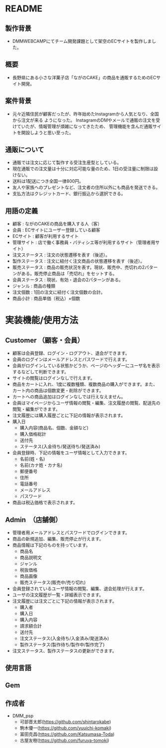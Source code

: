 # README

## 製作背景
* DMMWEBCAMPにてチーム開発課題として架空のECサイトを製作しました。
## 概要
* 長野県にある小さな洋菓子店「ながのCAKE」の商品を通販するためのECサイト開発。
## 案件背景
* 元々近隣住民が顧客だったが、昨年始めたInstagramから人気となり、全国から注文が来る
ようになった。
InstagramのDMやメールで通販の注文を受けていたが、情報管理が煩雑になってきたため、
管理機能を含んだ通販サイトを開設しようと思い至った。

## 通販について
* 通販では注文に応じて製作する受注生産型としている。
* 現在通販での注文量は十分に対応可能な量のため、1日の受注量に制限は設けない。
* 送料は1配送につき全国一律800円。
* 友人や家族へのプレゼントなど、注文者の住所以外にも商品を発送できる。
* 支払方法はクレジットカード、銀行振込から選択できる。
## 用語の定義
* 顧客 : ながのCAKEの商品を購入する人（客）
* 会員 : ECサイトにユーザー登録している顧客
* ECサイト : 顧客が利用するサイト
* 管理サイト : 店で働く事務員・パティシエ等が利用するサイト（管理者用サイト）
* 注文ステータス : 注文の状態遷移を表す（後述）。
* 製作ステータス : 注文に紐付く注文商品の状態遷移を表す（後述）。
* 販売ステータス : 商品の販売状況を表す。現状、販売中、売切れの2パターンがある。販売停止商品は「売切れ」をセットする。
* 会員ステータス : 現状、有効・退会の2パターンがある。
* ジャンル : 商品の種類
* 注文個数 : 1回の注文に紐付く注文個数の合計。
* 商品小計 : 商品単価（税込）×個数

# 実装機能/使用方法
## Customer （顧客・会員）
- 顧客は会員登録、ログイン・ログアウト、退会ができます。  
- 会員のログインはメールアドレスとパスワードで行えます。  
- 会員がログインしている状態かどうか、ページのヘッダーにユーザ名を表示するなどして判断できます。  
- サイトの閲覧はログインなしで行えます。  
- 商品をカートに入れ、1度に複数種類、複数商品の購入ができます。また、カート内の商品は個数変更・削除ができます。  
- カートへの商品追加はログインなしでは行えなえません。  
- 会員はマイページからユーザ情報の閲覧・編集、注文履歴の閲覧、配送先の閲覧・編集ができます。  
- 注文履歴には購入履歴ごとに下記の情報が表示されます。 
 - 購入日  
	- 購入内容(商品名、個数、金額など)  
	- 購入価格総計  
	- 送付先  
	- ステータス(入金待ち/発送待ち/発送済み) 
- 会員登録時、下記の情報をユーザ情報として入力できます。
	- 名前(姓・名)  
	- 名前(カナ姓・カナ名)  
	- 郵便番号  
	- 住所  
	- 電話番号  
	- メールアドレス  
	- パスワード 
- 商品は税込価格で表示されます。
## Admin　（店舗側）
- 管理者用メールアドレスとパスワードでログインできます。
- 商品の新規追加、編集、販売停止が行えます。
- 商品情報は下記のものを持っています。
	 - 商品名  
	- 商品説明文  
	- ジャンル  
	- 税抜価格  
	- 商品画像  
	- 販売ステータス(販売中/売り切れ)
- 会員登録されているユーザ情報の閲覧、編集、退会処理が行えます。
- ユーザの注文履歴が一覧・詳細表示できます。
- 注文履歴には注文ごとに下記の情報が表示されます。
	 - 購入者  
	- 購入日  
	- 購入内容
	 - 請求額合計  
	- 送付先  
	- 注文ステータス(入金待ち/入金済み/発送済み)  
	- 製作ステータス(製作待ち/製作中/製作完了)
- 注文ステータス、製作ステータスの更新ができます。
## 使用言語
## Gem
## 作成者
* DMM_psp
  * 可部晋太郎(https://github.com/shintarokabe)
  * 駒木優一(https://github.com/yuuichi-komaki)
  * 冨田克昌(https://github.com/Katsumasa-Toda)
  * 古屋友樹(https://github.com/furuya-tomoki)

